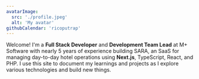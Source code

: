 ```yaml
---
avatarImage:
  src: './profile.jpeg'
  alt: 'My avatar'
githubCalendar: 'ricoputrap'
---
```


Welcome! I'm a **Full Stack Developer** and **Development Team Lead** at M+ Software with nearly 5 years of experience building SARA, an SaaS for managing day-to-day hotel operations using **Next.js**, TypeScript, React, and PHP. I use this site to document my learnings and projects as I explore various technologies and build new things.
 